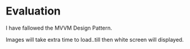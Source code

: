 # Evaluation
I have fallowed the MVVM Design Pattern.

Images will take extra time to load..till then white screen will displayed.
